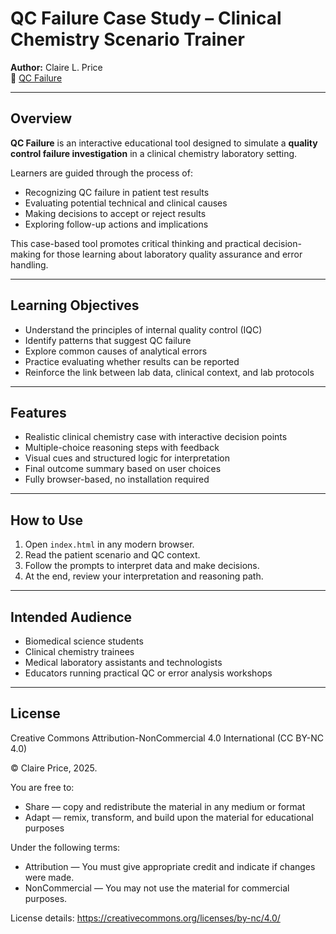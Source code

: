 # QC Failure Case Study – Clinical Chemistry Scenario Trainer

**Author:** Claire L. Price  
🔗 [QC Failure](https://claireprice.github.io/QC-Failure/)

---

## Overview

**QC Failure** is an interactive educational tool designed to simulate a **quality control failure investigation** in a clinical chemistry laboratory setting.

Learners are guided through the process of:
- Recognizing QC failure in patient test results
- Evaluating potential technical and clinical causes
- Making decisions to accept or reject results
- Exploring follow-up actions and implications

This case-based tool promotes critical thinking and practical decision-making for those learning about laboratory quality assurance and error handling.

---

## Learning Objectives

- Understand the principles of internal quality control (IQC)
- Identify patterns that suggest QC failure
- Explore common causes of analytical errors
- Practice evaluating whether results can be reported
- Reinforce the link between lab data, clinical context, and lab protocols

---

## Features

- Realistic clinical chemistry case with interactive decision points
- Multiple-choice reasoning steps with feedback
- Visual cues and structured logic for interpretation
- Final outcome summary based on user choices
- Fully browser-based, no installation required

---

## How to Use

1. Open `index.html` in any modern browser.
2. Read the patient scenario and QC context.
3. Follow the prompts to interpret data and make decisions.
4. At the end, review your interpretation and reasoning path.

---

## Intended Audience

- Biomedical science students
- Clinical chemistry trainees
- Medical laboratory assistants and technologists
- Educators running practical QC or error analysis workshops

---

## License
Creative Commons Attribution-NonCommercial 4.0 International (CC BY-NC 4.0)

© Claire Price, 2025.

You are free to:
- Share — copy and redistribute the material in any medium or format
- Adapt — remix, transform, and build upon the material for educational purposes

Under the following terms:
- Attribution — You must give appropriate credit and indicate if changes were made.
- NonCommercial — You may not use the material for commercial purposes.

License details: https://creativecommons.org/licenses/by-nc/4.0/


